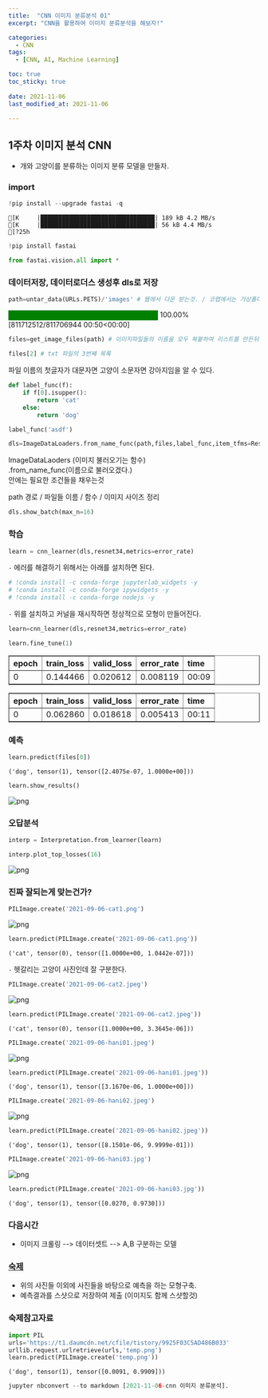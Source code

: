 ```yaml
---
title:  "CNN 이미지 분류분석 01" 
excerpt: "CNN을 활용하여 이미지 분류분석을 해보자!"

categories:
  - CNN
tags:
  - [CNN, AI, Machine Learning]

toc: true
toc_sticky: true
 
date: 2021-11-06
last_modified_at: 2021-11-06

---
```




## 1주차 이미지 분석 CNN

- 개와 고양이를 분류하는 이미지 분류 모델을 만들자.

### import 


```python
!pip install --upgrade fastai -q
```

    [K     |████████████████████████████████| 189 kB 4.2 MB/s 
    [K     |████████████████████████████████| 56 kB 4.4 MB/s 
    [?25h


```python
!pip install fastai
```

```python
from fastai.vision.all import *
```

### 데이터저장, 데이터로더스 생성후 dls로 저장 


```python
path=untar_data(URLs.PETS)/'images' # 웹에서 다운 받는것. / 코랩에서는 가상폴더에 저장하는 것 같음. 
```



<div>
    <style>
        /* Turns off some styling */
        progress {
            /* gets rid of default border in Firefox and Opera. */
            border: none;
            /* Needs to be in here for Safari polyfill so background images work as expected. */
            background-size: auto;
        }
        .progress-bar-interrupted, .progress-bar-interrupted::-webkit-progress-bar {
            background: #F44336;
        }
    </style>
  <progress value='811712512' class='' max='811706944' style='width:300px; height:20px; vertical-align: middle;'></progress>
  100.00% [811712512/811706944 00:50<00:00]
</div>




```python
files=get_image_files(path) # 이미지파일들의 이름을 모두 복붙하여 리스트를 만든뒤에 files.txt로 저장하는 과정
```


```python
files[2] # txt 파일의 3번째 목록
```

파일 이름의 첫글자가 대문자면 고양이 소문자면 강아지임을 알 수 있다.


```python
def label_func(f):
    if f[0].isupper():
        return 'cat' 
    else: 
        return 'dog' 
```


```python
label_func('asdf') 
```


```python
dls=ImageDataLoaders.from_name_func(path,files,label_func,item_tfms=Resize(244)) #데이터들을 분류 분석할 수 있는 함수. 
```

ImageDataLaoders (이미지 불러오기는 함수)  
.from_name_func(이름으로 불러오겠다.)  
안에는 필요한 조건들을 채우는것 

path 경로 / 파일들 이름 / 함수 / 이미지 사이즈 정리


```python
dls.show_batch(max_n=16)
```

### 학습


```python
learn = cnn_learner(dls,resnet34,metrics=error_rate)
```

`-` 에러를 해결하기 위해서는 아래를 설치하면 된다. 


```python
# !conda install -c conda-forge jupyterlab_widgets -y 
# !conda install -c conda-forge ipywidgets -y 
# !conda install -c conda-forge nodejs -y 
```

`-` 위를 설치하고 커널을 재시작하면 정상적으로 모형이 만들어진다. 


```python
learn=cnn_learner(dls,resnet34,metrics=error_rate)
```


```python
learn.fine_tune(1)
```


<table border="1" class="dataframe">
  <thead>
    <tr style="text-align: left;">
      <th>epoch</th>
      <th>train_loss</th>
      <th>valid_loss</th>
      <th>error_rate</th>
      <th>time</th>
    </tr>
  </thead>
  <tbody>
    <tr>
      <td>0</td>
      <td>0.144466</td>
      <td>0.020612</td>
      <td>0.008119</td>
      <td>00:09</td>
    </tr>
  </tbody>
</table>



<table border="1" class="dataframe">
  <thead>
    <tr style="text-align: left;">
      <th>epoch</th>
      <th>train_loss</th>
      <th>valid_loss</th>
      <th>error_rate</th>
      <th>time</th>
    </tr>
  </thead>
  <tbody>
    <tr>
      <td>0</td>
      <td>0.062860</td>
      <td>0.018618</td>
      <td>0.005413</td>
      <td>00:11</td>
    </tr>
  </tbody>
</table>


### 예측


```python
learn.predict(files[0])
```








    ('dog', tensor(1), tensor([2.4075e-07, 1.0000e+00]))




```python
learn.show_results()
```






    
![png](output_24_1.png)
    


### 오답분석 


```python
interp = Interpretation.from_learner(learn)
```






```python
interp.plot_top_losses(16)
```


    
![png](output_27_0.png)
    


### 진짜 잘되는게 맞는건가? 


```python
PILImage.create('2021-09-06-cat1.png')
```




    
![png](output_29_0.png)
    




```python
learn.predict(PILImage.create('2021-09-06-cat1.png'))
```








    ('cat', tensor(0), tensor([1.0000e+00, 1.0442e-07]))



`-` 헷갈리는 고양이 사진인데 잘 구분한다. 


```python
PILImage.create('2021-09-06-cat2.jpeg')
```




    
![png](output_32_0.png)
    




```python
learn.predict(PILImage.create('2021-09-06-cat2.jpeg'))
```








    ('cat', tensor(0), tensor([1.0000e+00, 3.3645e-06]))




```python
PILImage.create('2021-09-06-hani01.jpeg')
```




    
![png](output_34_0.png)
    




```python
learn.predict(PILImage.create('2021-09-06-hani01.jpeg'))
```








    ('dog', tensor(1), tensor([3.1670e-06, 1.0000e+00]))




```python
PILImage.create('2021-09-06-hani02.jpeg')
```




    
![png](output_36_0.png)
    




```python
learn.predict(PILImage.create('2021-09-06-hani02.jpeg'))
```








    ('dog', tensor(1), tensor([8.1501e-06, 9.9999e-01]))




```python
PILImage.create('2021-09-06-hani03.jpg')
```




    
![png](output_38_0.png)
    




```python
learn.predict(PILImage.create('2021-09-06-hani03.jpg'))
```








    ('dog', tensor(1), tensor([0.0270, 0.9730]))



### 다음시간 
- 이미지 크롤링 --> 데이터셋트 --> A,B 구분하는 모델 

### [숙제](https://ieilms.jbnu.ac.kr/)
- 위의 사진들 이외에 사진들을 바탕으로 예측을 하는 모형구축. 
- 예측결과를 스샷으로 저장하여 제출 (이미지도 함께 스샷할것) 

### 숙제참고자료 


```python
import PIL 
urls='https://t1.daumcdn.net/cfile/tistory/9925F03C5AD486B033'
urllib.request.urlretrieve(urls,'temp.png')
learn.predict(PILImage.create('temp.png'))
```








    ('dog', tensor(1), tensor([0.0091, 0.9909]))




```python
jupyter nbconvert --to markdown [2021-11-06-cnn 이미지 분류분석].
```
